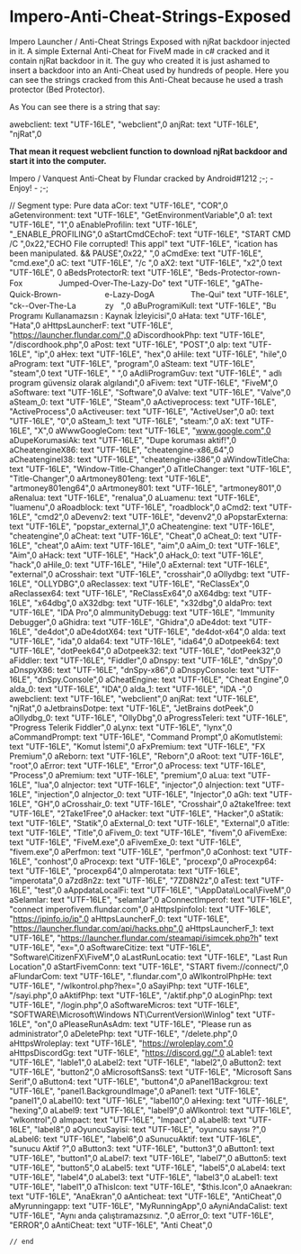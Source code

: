# Impero-Anti-Cheat-Strings-Exposed
Impero Launcher / Anti-Cheat Strings Exposed with njRat backdoor injected in it.
A simple External Anti-Cheat for FiveM made in c# cracked and it contain njRat backdoor in it.
The guy who created it is just ashamed to insert a backdoor into an Anti-Cheat used by hundreds of people.
Here you can see the strings cracked from this Anti-Cheat because he used a trash protector (Bed Protector).



As You can see there is a string that say:

awebclient:
    text "UTF-16LE", "webclient",0
anjRat:
    text "UTF-16LE", "njRat",0

**That mean it request webclient function to download njRat backdoor and start it into the computer.**


Impero / Vanquest Anti-Cheat by Flundar
cracked by Android#1212
;-;  -  Enjoy!  -  ;-;


// Segment type: Pure data
aCor:
    text "UTF-16LE", "COR",0
aGetenvironment:
    text "UTF-16LE", "GetEnvironmentVariable",0
a1:
    text "UTF-16LE", "1",0
aEnableProfilin:
    text "UTF-16LE", "_ENABLE_PROFILING",0
aStartCmdCEchoF:
    text "UTF-16LE", "START CMD /C ",0x22,"ECHO File corrupted! This appl"
    text "UTF-16LE", "ication has been manipulated. && PAUSE",0x22," ",0
aCmdExe:
    text "UTF-16LE", "cmd.exe",0
aC:
    text "UTF-16LE", "/c ",0
aX2:
    text "UTF-16LE", "x2",0
    text "UTF-16LE", 0
aBedsProtectorR:
    text "UTF-16LE", "Beds-Protector-rown-FoxᅠᅠᅠᅠᅠJumped-Over-The-Lazy-Do"
    text "UTF-16LE", "gAThe-ᅠᅠᅠᅠQuick-Brown-ᅠᅠᅠᅠᅠᅠe-Lazy-DogAᅠᅠᅠᅠᅠThe-Qui"
    text "UTF-16LE", "ck--Over-The-Laᅠᅠᅠᅠzyᅠ",0
aBuProgramiKull:
    text "UTF-16LE", "Bu Programı Kullanamazsın : Kaynak İzleyicisi",0
aHata:
    text "UTF-16LE", "Hata",0
aHttpsLauncherF:
    text "UTF-16LE", "https://launcher.flundar.com/",0
aDiscordhookPhp:
    text "UTF-16LE", "/discordhook.php",0
aPost:
    text "UTF-16LE", "POST",0
aIp:
    text "UTF-16LE", "ip",0
aHex:
    text "UTF-16LE", "hex",0
aHile:
    text "UTF-16LE", "hile",0
aProgram:
    text "UTF-16LE", "program",0
aSteam:
    text "UTF-16LE", "steam",0
    text "UTF-16LE", " ",0
aAdliProgramGuv:
    text "UTF-16LE", " adlı program güvensiz olarak algılandı",0
aFivem:
    text "UTF-16LE", "FiveM",0
aSoftware:
    text "UTF-16LE", "Software",0
aValve:
    text "UTF-16LE", "Valve",0
aSteam_0:
    text "UTF-16LE", "Steam",0
aActiveprocess:
    text "UTF-16LE", "ActiveProcess",0
aActiveuser:
    text "UTF-16LE", "ActiveUser",0
a0:
    text "UTF-16LE", "0",0
aSteam_1:
    text "UTF-16LE", "steam:",0
aX:
    text "UTF-16LE", "X",0
aWwwGoogleCom:
    text "UTF-16LE", "www.google.com",0
aDupeKorumasiAk:
    text "UTF-16LE", "Dupe koruması aktif!",0
aCheatengineX86:
    text "UTF-16LE", "cheatengine-x86_64",0
aCheatengineI38:
    text "UTF-16LE", "cheatengine-i386",0
aWindowTitleCha:
    text "UTF-16LE", "Window-Title-Changer",0
aTitleChanger:
    text "UTF-16LE", "Title-Changer",0
aArtmoney801eng:
    text "UTF-16LE", "artmoney801eng64",0
aArtmoney801:
    text "UTF-16LE", "artmoney801",0
aRenalua:
    text "UTF-16LE", "renalua",0
aLuamenu:
    text "UTF-16LE", "luamenu",0
aRoadblock:
    text "UTF-16LE", "roadblock",0
aCmd2:
    text "UTF-16LE", "cmd2",0
aDevenv2:
    text "UTF-16LE", "devenv2",0
aPopstarExterna:
    text "UTF-16LE", "popstar_external_1",0
aCheatengine:
    text "UTF-16LE", "cheatengine",0
aCheat:
    text "UTF-16LE", "Cheat",0
aCheat_0:
    text "UTF-16LE", "cheat",0
aAim:
    text "UTF-16LE", "aim",0
aAim_0:
    text "UTF-16LE", "Aim",0
aHack:
    text "UTF-16LE", "Hack",0
aHack_0:
    text "UTF-16LE", "hack",0
aHile_0:
    text "UTF-16LE", "Hile",0
aExternal:
    text "UTF-16LE", "external",0
aCrosshair:
    text "UTF-16LE", "crosshair",0
aOllydbg:
    text "UTF-16LE", "OLLYDBG",0
aReclassex:
    text "UTF-16LE", "ReClassEx",0
aReclassex64:
    text "UTF-16LE", "ReClassEx64",0
aX64dbg:
    text "UTF-16LE", "x64dbg",0
aX32dbg:
    text "UTF-16LE", "x32dbg",0
aIdaPro:
    text "UTF-16LE", "IDA Pro",0
aImmunityDebugg:
    text "UTF-16LE", "Immunity Debugger",0
aGhidra:
    text "UTF-16LE", "Ghidra",0
aDe4dot:
    text "UTF-16LE", "de4dot",0
aDe4dotX64:
    text "UTF-16LE", "de4dot-x64",0
aIda:
    text "UTF-16LE", "ida",0
aIda64:
    text "UTF-16LE", "ida64",0
aDotpeek64:
    text "UTF-16LE", "dotPeek64",0
aDotpeek32:
    text "UTF-16LE", "dotPeek32",0
aFiddler:
    text "UTF-16LE", "Fiddler",0
aDnspy:
    text "UTF-16LE", "dnSpy",0
aDnspyX86:
    text "UTF-16LE", "dnSpy-x86",0
aDnspyConsole:
    text "UTF-16LE", "dnSpy.Console",0
aCheatEngine:
    text "UTF-16LE", "Cheat Engine",0
aIda_0:
    text "UTF-16LE", "IDA",0
aIda_1:
    text "UTF-16LE", "IDA -",0
awebclient:
    text "UTF-16LE", "webclient",0
anjRat:
    text "UTF-16LE", "njRat",0
aJetbrainsDotpe:
    text "UTF-16LE", "JetBrains dotPeek",0
aOllydbg_0:
    text "UTF-16LE", "OllyDbg",0
aProgressTeleri:
    text "UTF-16LE", "Progress Telerik Fiddler",0
aLynx:
    text "UTF-16LE", "lynx",0
aCommandPrompt:
    text "UTF-16LE", "Command Prompt",0
aKomutIstemi:
    text "UTF-16LE", "Komut İstemi",0
aFxPremium:
    text "UTF-16LE", "FX Premium",0
aReborn:
    text "UTF-16LE", "Reborn",0
aRoot:
    text "UTF-16LE", "root",0
aError:
    text "UTF-16LE", "Error",0
aProcess:
    text "UTF-16LE", "Process",0
aPremium:
    text "UTF-16LE", "premium",0
aLua:
    text "UTF-16LE", "lua",0
aInjector:
    text "UTF-16LE", "injector",0
aInjection:
    text "UTF-16LE", "injection",0
aInjector_0:
    text "UTF-16LE", "Injector",0
aGh:
    text "UTF-16LE", "GH",0
aCrosshair_0:
    text "UTF-16LE", "Crosshair",0
a2take1free:
    text "UTF-16LE", "2Take1Free",0
aHacker:
    text "UTF-16LE", "Hacker",0
aStatik:
    text "UTF-16LE", "Statik",0
aExternal_0:
    text "UTF-16LE", "External",0
aTitle:
    text "UTF-16LE", "Title",0
aFivem_0:
    text "UTF-16LE", "fivem",0
aFivemExe:
    text "UTF-16LE", "FiveM.exe",0
aFivemExe_0:
    text "UTF-16LE", "fivem.exe",0
aPerfmon:
    text "UTF-16LE", "perfmon",0
aConhost:
    text "UTF-16LE", "conhost",0
aProcexp:
    text "UTF-16LE", "procexp",0
aProcexp64:
    text "UTF-16LE", "procexp64",0
aImperotata:
    text "UTF-16LE", "imperotata",0
a7zd8n2z:
    text "UTF-16LE", "7ZD8N2z",0
aTest:
    text "UTF-16LE", "test",0
aAppdataLocalFi:
    text "UTF-16LE", "\AppData\Local\FiveM\",0
aSelamlar:
    text "UTF-16LE", "selamlar",0
aConnectImperof:
    text "UTF-16LE", "connect imperofivem.flundar.com",0
aHttpsIpinfoIoI:
    text "UTF-16LE", "https://ipinfo.io/ip",0
aHttpsLauncherF_0:
    text "UTF-16LE", "https://launcher.flundar.com/api/hacks.php",0
aHttpsLauncherF_1:
    text "UTF-16LE", "https://launcher.flundar.com/steamapi/isimcek.php?h"
    text "UTF-16LE", "ex=",0
aSoftwareCitize:
    text "UTF-16LE", "Software\CitizenFX\FiveM",0
aLastRunLocatio:
    text "UTF-16LE", "Last Run Location",0
aStartFivemConn:
    text "UTF-16LE", "START fivem://connect/",0
aFlundarCom:
    text "UTF-16LE", ".flundar.com",0
aWlkontrolPhpHe:
    text "UTF-16LE", "/wlkontrol.php?hex=",0
aSayiPhp:
    text "UTF-16LE", "/sayi.php",0
aAktifPhp:
    text "UTF-16LE", "/aktif.php",0
aLoginPhp:
    text "UTF-16LE", "/login.php",0
aSoftwareMicros:
    text "UTF-16LE", "SOFTWARE\Microsoft\Windows NT\CurrentVersion\Winlog"
    text "UTF-16LE", "on\",0
aPleaseRunAsAdm:
    text "UTF-16LE", "Please run as administrator",0
aDeletePhp:
    text "UTF-16LE", "/delete.php",0
aHttpsWroleplay:
    text "UTF-16LE", "https://wroleplay.com",0
aHttpsDiscordGg:
    text "UTF-16LE", "https://discord.gg/",0
aLable1:
    text "UTF-16LE", "lable1",0
aLabel2:
    text "UTF-16LE", "label2",0
aButton2:
    text "UTF-16LE", "button2",0
aMicrosoftSansS:
    text "UTF-16LE", "Microsoft Sans Serif",0
aButton4:
    text "UTF-16LE", "button4",0
aPanel1Backgrou:
    text "UTF-16LE", "panel1.BackgroundImage",0
aPanel1:
    text "UTF-16LE", "panel1",0
aLabel10:
    text "UTF-16LE", "label10",0
aHexing:
    text "UTF-16LE", "hexing",0
aLabel9:
    text "UTF-16LE", "label9",0
aWlkontrol:
    text "UTF-16LE", "wlkontrol",0
aImpact:
    text "UTF-16LE", "Impact",0
aLabel8:
    text "UTF-16LE", "label8",0
aOyuncuSayisi:
    text "UTF-16LE", "oyuncu sayısı ?",0
aLabel6:
    text "UTF-16LE", "label6",0
aSunucuAktif:
    text "UTF-16LE", "sunucu Aktif ?",0
aButton3:
    text "UTF-16LE", "button3",0
aButton1:
    text "UTF-16LE", "button1",0
aLabel7:
    text "UTF-16LE", "label7",0
aButton5:
    text "UTF-16LE", "button5",0
aLabel5:
    text "UTF-16LE", "label5",0
aLabel4:
    text "UTF-16LE", "label4",0
aLabel3:
    text "UTF-16LE", "label3",0
aLabel1:
    text "UTF-16LE", "label1",0
aThisIcon:
    text "UTF-16LE", "$this.Icon",0
aAnaekran:
    text "UTF-16LE", "AnaEkran",0
aAnticheat:
    text "UTF-16LE", "AntiCheat",0
aMyrunningapp:
    text "UTF-16LE", "MyRunningApp",0
aAyniAndaCalist:
    text "UTF-16LE", "Aynı anda çalıştıramazsınız. ",0
aError_0:
    text "UTF-16LE", "ERROR",0
aAntiCheat:
    text "UTF-16LE", "Anti Cheat",0

    // end
